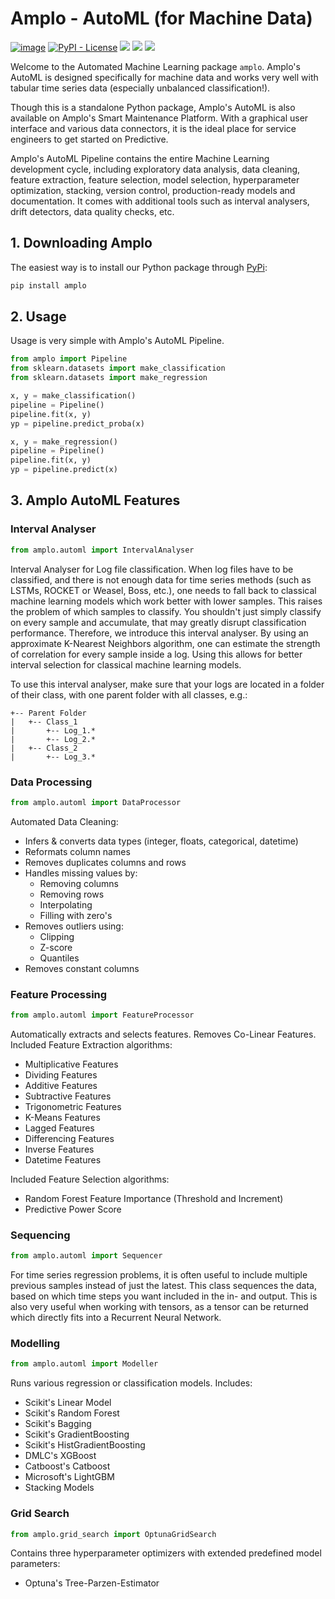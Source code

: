 # Amplo - AutoML (for Machine Data)

[![image](https://img.shields.io/pypi/v/amplo.svg)](https://pypi.python.org/pypi/amplo)
[![PyPI - License](https://img.shields.io/pypi/l/virtualenv?style=flat-square)](https://opensource.org/licenses/MIT)
![](https://img.shields.io/badge/python-%3E%3D3.6%2C%3C4.0-blue)
![](https://tokei.rs/b1/github/nielsuit227/automl)
![](https://img.shields.io/pypi/dm/amplo)

Welcome to the Automated Machine Learning package `amplo`. Amplo's AutoML is designed specifically for machine data and
works very well with tabular time series data (especially unbalanced classification!).

Though this is a standalone Python package, Amplo's AutoML is also available on Amplo's Smart Maintenance Platform.
With a graphical user interface and various data connectors, it is the ideal place for service engineers to get started
on Predictive.

Amplo's AutoML Pipeline contains the entire Machine Learning development cycle, including exploratory data analysis,
data cleaning, feature extraction, feature selection, model selection, hyperparameter optimization, stacking,
version control, production-ready models and documentation. It comes with additional tools such as interval analysers,
drift detectors, data quality checks, etc.

## 1. Downloading Amplo

The easiest way is to install our Python package through [PyPi](https://pypi.org/project/amplo/):

```bash
pip install amplo
```

## 2. Usage

Usage is very simple with Amplo's AutoML Pipeline.

```python
from amplo import Pipeline
from sklearn.datasets import make_classification
from sklearn.datasets import make_regression

x, y = make_classification()
pipeline = Pipeline()
pipeline.fit(x, y)
yp = pipeline.predict_proba(x)

x, y = make_regression()
pipeline = Pipeline()
pipeline.fit(x, y)
yp = pipeline.predict(x)
```

## 3. Amplo AutoML Features

### Interval Analyser

```python
from amplo.automl import IntervalAnalyser
```

Interval Analyser for Log file classification. When log files have to be classified, and there is not enough
data for time series methods (such as LSTMs, ROCKET or Weasel, Boss, etc.), one needs to fall back to classical
machine learning models which work better with lower samples. This raises the problem of which samples to
classify. You shouldn't just simply classify on every sample and accumulate, that may greatly disrupt
classification performance. Therefore, we introduce this interval analyser. By using an approximate K-Nearest
Neighbors algorithm, one can estimate the strength of correlation for every sample inside a log. Using this
allows for better interval selection for classical machine learning models.

To use this interval analyser, make sure that your logs are located in a folder of their class, with one parent folder with all classes, e.g.:

```text
+-- Parent Folder
|   +-- Class_1
|       +-- Log_1.*
|       +-- Log_2.*
|   +-- Class_2
|       +-- Log_3.*
```

### Data Processing

```python
from amplo.automl import DataProcessor
```

Automated Data Cleaning:

- Infers & converts data types (integer, floats, categorical, datetime)
- Reformats column names
- Removes duplicates columns and rows
- Handles missing values by:
  - Removing columns
  - Removing rows
  - Interpolating
  - Filling with zero's
- Removes outliers using:
  - Clipping
  - Z-score
  - Quantiles
- Removes constant columns

### Feature Processing

```python
from amplo.automl import FeatureProcessor
```

Automatically extracts and selects features. Removes Co-Linear Features.
Included Feature Extraction algorithms:

- Multiplicative Features
- Dividing Features
- Additive Features
- Subtractive Features
- Trigonometric Features
- K-Means Features
- Lagged Features
- Differencing Features
- Inverse Features
- Datetime Features

Included Feature Selection algorithms:

- Random Forest Feature Importance (Threshold and Increment)
- Predictive Power Score

### Sequencing

```python
from amplo.automl import Sequencer
```

For time series regression problems, it is often useful to include multiple previous samples instead of just the latest.
This class sequences the data, based on which time steps you want included in the in- and output.
This is also very useful when working with tensors, as a tensor can be returned which directly fits into a Recurrent Neural Network.

### Modelling

```python
from amplo.automl import Modeller
```

Runs various regression or classification models.
Includes:

- Scikit's Linear Model
- Scikit's Random Forest
- Scikit's Bagging
- Scikit's GradientBoosting
- Scikit's HistGradientBoosting
- DMLC's XGBoost
- Catboost's Catboost
- Microsoft's LightGBM
- Stacking Models

### Grid Search

```python
from amplo.grid_search import OptunaGridSearch
```

Contains three hyperparameter optimizers with extended predefined model parameters:

- Optuna's Tree-Parzen-Estimator
